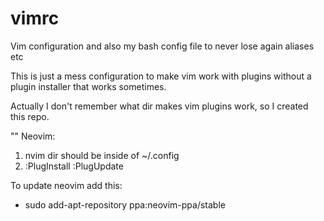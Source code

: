 # vimrc
Vim configuration and also my bash config file to never lose again aliases etc

This is just a mess configuration to make vim work with plugins without a plugin installer that works sometimes. 

Actually I don't remember what dir makes vim plugins work, so I created this repo.


"" Neovim: 

1. nvim dir should be inside of ~/.config 
2. :PlugInstall :PlugUpdate

To update neovim add this: 
  - sudo add-apt-repository ppa:neovim-ppa/stable
